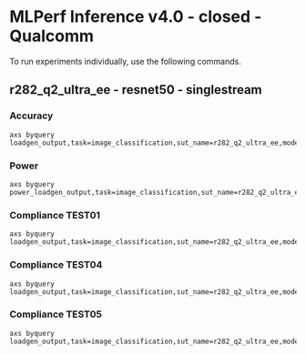 
# MLPerf Inference v4.0 - closed - Qualcomm

To run experiments individually, use the following commands.

## r282_q2_ultra_ee - resnet50 - singlestream

### Accuracy  

```
axs byquery loadgen_output,task=image_classification,sut_name=r282_q2_ultra_ee,model_name=resnet50,framework=kilt,device=qaic,collection_name=experiments_submission,loadgen_mode=AccuracyOnly,loadgen_scenario=SingleStream
```

### Power 

```
axs byquery power_loadgen_output,task=image_classification,sut_name=r282_q2_ultra_ee,model_name=resnet50,framework=kilt,device=qaic,collection_name=experiments_submission,loadgen_mode=PerformanceOnly,loadgen_compliance_test-,loadgen_scenario=SingleStream
```

### Compliance TEST01

```
axs byquery loadgen_output,task=image_classification,sut_name=r282_q2_ultra_ee,model_name=resnet50,framework=kilt,device=qaic,collection_name=experiments_submission,loadgen_mode=PerformanceOnly,loadgen_compliance_test=TEST01,loadgen_scenario=SingleStream,loadgen_target_latency=0.4
```

### Compliance TEST04

```
axs byquery loadgen_output,task=image_classification,sut_name=r282_q2_ultra_ee,model_name=resnet50,framework=kilt,device=qaic,collection_name=experiments_submission,loadgen_mode=PerformanceOnly,loadgen_compliance_test=TEST04,loadgen_scenario=SingleStream,loadgen_target_latency=0.4
```

### Compliance TEST05

```
axs byquery loadgen_output,task=image_classification,sut_name=r282_q2_ultra_ee,model_name=resnet50,framework=kilt,device=qaic,collection_name=experiments_submission,loadgen_mode=PerformanceOnly,loadgen_compliance_test=TEST05,loadgen_scenario=SingleStream,loadgen_target_latency=0.4
```

